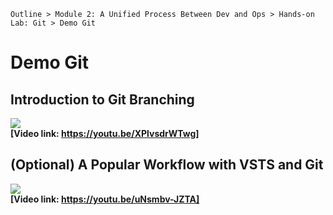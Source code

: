 `Outline > Module 2: A Unified Process Between Dev and Ops > Hands-on Lab: Git > Demo Git `

# Demo Git #

## Introduction to Git Branching ##
![](http://i.imgur.com/mBKU7Le.jpg)<br>
**[Video link: https://youtu.be/XPlvsdrWTwg]**

## (Optional) A Popular Workflow with VSTS and Git ##
![](http://i.imgur.com/mBKU7Le.jpg)<br>
**[Video link: https://youtu.be/uNsmbv-JZTA]**


